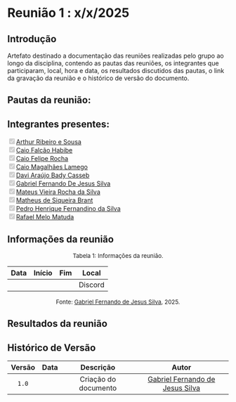 # Reunião 1 : x/x/2025

## Introdução

Artefato destinado a documentação das reuniões realizadas pelo grupo ao longo da disciplina, contendo as pautas das reuniões, os integrantes que participaram, local, hora e data, os resultados discutidos das pautas, o link da gravação da reunião e o histórico de versão do documento. 

## Pautas da reunião:


## Integrantes presentes:

<label><input type="checkbox" checked disabled>[Arthur Ribeiro e Sousa][artrsousa1]</label><br>
<label><input type="checkbox" checked disabled>[Caio Falcão Habibe][CaioHabibe]</label><br>
<label><input type="checkbox" checked disabled>[Caio Felipe Rocha][caio-felipee]</label><br>
<label><input type="checkbox" checked disabled>[Caio Magalhães Lamego][caiolamego]</label><br>
<label><input type="checkbox" checked disabled>[Davi Araújo Bady Casseb][dcasseb]</label><br>
<label><input type="checkbox" checked disabled>[Gabriel Fernando De Jesus Silva][MMcLovin]</label><br>
<label><input type="checkbox" checked disabled>[Mateus Vieira Rocha da Silva][mateusvrs]</label><br>
<label><input type="checkbox" checked disabled>[Matheus de Siqueira Brant][MatheussBrant]</label><br>
<label><input type="checkbox" checked disabled>[Pedro Henrique Fernandino da Silva][PedroHenrique061]</label><br>
<label><input type="checkbox" checked disabled>[Rafael Melo Matuda][rmatuda]</label><br>

## Informações da reunião

<font size="2" > <p style="text-align: center"> Tabela 1: Informações da reunião. </p> </font>

<center>

| Data | Início | Fim | Local |
| ---- | ------ | --- | ----- |
|  |  |  | Discord |

</center>

<font size="2" > <p style="text-align: center"> Fonte: [Gabriel Fernando de Jesus Silva][MMcLovin], 2025. </p> </font>

## Resultados da reunião

## Histórico de Versão

| Versão | Data | Descrição | Autor | 
| :----: | :--: | :-------: | :---: | 
| `1.0`|  | Criação do documento| [Gabriel Fernando de Jesus Silva][MMcLovin] |  

[artrsousa1]: https://github.com/artrsousa1  
[CaioHabibe]: https://github.com/CaioHabibe  
[caio-felipee]: https://github.com/caio-felipee  
[caiolamego]: https://github.com/caiolamego  
[dcasseb]: https://github.com/dcasseb  
[MMcLovin]: https://github.com/MMcLovin  
[mateusvrs]: https://github.com/mateusvrs  
[MatheussBrant]: https://github.com/MatheussBrant  
[PedroHenrique061]: https://github.com/PedroHenrique061  
[rmatuda]: https://github.com/rmatuda  
